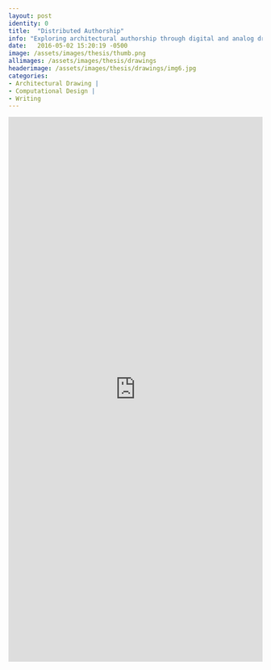 ```yaml
---
layout: post
identity: 0
title:  "Distributed Authorship"
info: "Exploring architectural authorship through digital and analog drawing"
date:   2016-05-02 15:20:19 -0500
image: /assets/images/thesis/thumb.png
allimages: /assets/images/thesis/drawings
headerimage: /assets/images/thesis/drawings/img6.jpg
categories:
- Architectural Drawing |
- Computational Design |
- Writing
---
```


<iframe width="100%" height="1080px" src="https://www.yumpu.com/en/embed/view/t3GU6hZnNPq7V4lS" frameborder="0" allowfullscreen="true"  allowtransparency="true"></iframe>


